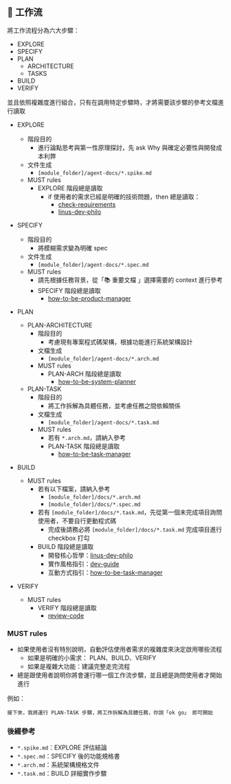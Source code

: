 
## 🔄 工作流

將工作流程分為六大步驟：

- EXPLORE
- SPECIFY
- PLAN
	- ARCHITECTURE
	- TASKS
- BUILD
- VERIFY

並且依照複雜度進行組合，只有在調用特定步驟時，才將需要該步驟的參考文檔進行讀取

- EXPLORE
    - 階段目的
        - 進行論點思考與第一性原理探討，先 ask Why 與確定必要性與開發成本利弊
    - 文件生成
        - `[module_folder]/agent-docs/*.spike.md`
    - MUST rules
	    - EXPLORE 階段總是讀取
	        - if 使用者的需求已經是明確的技術問題，then 總是讀取：
		        - [check-requirements](agent-docs/agent/philosopher/check-requirements.md)
		        - [linus-dev-philo](agent-docs/agent/engineer/linus-dev-philo.md)
- SPECIFY
    - 階段目的
        - 將模糊需求變為明確 spec
    - 文件生成
        -  `[module_folder]/agent-docs/*.spec.md`
    - MUST rules
        - 請先根據任務背景，從「📚 重要文檔 」選擇需要的 context 進行參考
        - SPECIFY 階段總是讀取
	        - [how-to-be-product-manager](agent-docs/agent/manager/how-to-be-product-manager.md)
- PLAN
	- PLAN-ARCHITECTURE
	    - 階段目的
	        - 考慮現有專案程式碼架構，根據功能進行系統架構設計
	    - 文檔生成
	        - `[module_folder]/agent-docs/*.arch.md`
	    - MUST rules
	        - PLAN-ARCH 階段總是讀取
	            - [how-to-be-system-planner](agent-docs/agent/engineer/how-to-be-system-planner.md)
	- PLAN-TASK
		- 階段目的
	        - 將工作拆解為具體任務，並考慮任務之間依賴關係
	    - 文檔生成
	        - `[module_folder]/agent-docs/*.task.md`
	    - MUST rules
	        - 若有 `*.arch.md`，請納入參考
	        - PLAN-TASK 階段總是讀取
	            - [how-to-be-task-manager](agent-docs/agent/manager/how-to-be-task-manager.md)

- BUILD
    - MUST rules
        - 若有以下檔案，請納入參考
	        - `[module_folder]/docs/*.arch.md` 
	        - `[module_folder]/docs/*.spec.md`
        - 若有 `[module_folder]/docs/*.task.md`，先從第一個未完成項目詢問使用者，不要自行更動程式碼
	        - 完成後請務必將 `[module_folder]/docs/*.task.md` 完成項目進行 checkbox 打勾
        - BUILD 階段總是讀取
            - 開發核心哲學：[linus-dev-philo](agent-docs/agent/engineer/linus-dev-philo.md)
            - 實作風格指引：[dev-guide](agent-docs/agent/engineer/dev-guide.md)
            - 互動方式指引：[how-to-be-task-manager](agent-docs/agent/manager/how-to-be-task-manager.md)
- VERIFY
    - MUST rules
        - VERIFY 階段總是讀取
            - [review-code](agent-docs/agent/validator/review-code.md)

### MUST rules

- 如果使用者沒有特別說明，自動評估使用者需求的複雜度來決定啟用哪些流程
    - 如果是明確的小需求： PLAN、BUILD、VERIFY
    - 如果是複雜大功能：建議完整走完流程
- 總是跟使用者說明你將會運行哪一個工作流步驟，並且總是詢問使用者才開始進行

例如：

```
接下來，我將運行 PLAN-TASK 步驟，將工作拆解為具體任務，你說「ok go」 即可開始
```

### 後綴參考

- `*.spike.md`：EXPLORE 評估結論
- `*.spec.md`：SPECIFY 後的功能規格書
- `*.arch.md`：系統架構規格文件
- `*.task.md`：BUILD 詳細實作步驟
